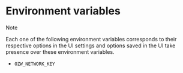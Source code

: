 # Environment variables

> [!NOTE]
> Each one of the following environment variables corresponds to their respective options in the UI settings and options saved in the UI take presence over these environment variables.

- `OZW_NETWORK_KEY`
